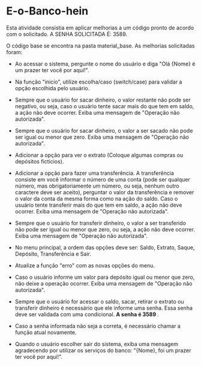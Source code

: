# E-o-Banco-hein
Esta atividade consistia em aplicar melhorias a um código pronto de acordo com o solicitado.
A SENHA SOLICITADA É: 3589.

 O código base se encontra na pasta material_base. As melhorias solicitadas foram:

- Ao acessar o sistema, pergunte o nome do usuário e diga "Olá {Nome} é um prazer ter você por aqui!".

- Na função "inicio", utilize escolha/caso (switch/case) para validar a opção escolhida pelo usuário.

- Sempre que o usuário for sacar dinheiro, o valor restante não pode ser negativo, ou seja, caso o usuário tente sacar mais do que tem em saldo, a ação não deve ocorrer. Exiba uma mensagem de "Operação não autorizada".

- Sempre que o usuário for sacar dinheiro, o valor a ser sacado não pode ser igual ou menor que zero. Exiba uma mensagem de "Operação não autorizada".

- Adicionar a opção para ver o extrato (Coloque algumas compras ou depósitos fictícios).

- Adicionar a opção para fazer uma transferência. A transferência consiste em você informar o número de uma conta (pode ser qualquer número, mas obrigatoriamente um número, ou seja, nenhum outro caractere deve ser aceito), perguntar o valor da transferência e remover o valor da conta da mesma forma como na ação do saldo. Caso o usuário tente transferir mais do que tem em saldo, a ação não deve ocorrer. Exiba uma mensagem de "Operação não autorizada".

- Sempre que o usuário for transferir dinheiro, o valor a ser transferido não pode ser igual ou menor que zero, ou seja, a ação não deve ocorrer. Exiba uma mensagem de "Operação não autorizada".

- No menu principal, a ordem das opções deve ser: Saldo, Extrato, Saque, Depósito, Transferência e Sair.

- Atualize a função "erro" com as novas opções do menu.

- Caso o usuário informe um valor para depósito igual ou menor que zero, não deixe a operação ocorrer. Exiba uma mensagem de "Operação não autorizada".

- Sempre que o usuário for acessar o saldo, sacar, retirar o extrato ou transferir dinheiro é necessário que ele informe uma senha. Essa senha deve ser validada com uma condicional. <strong> A senha é 3589 </strong>.

- Caso a senha informada não seja a correta, é necessário chamar a função atual novamente.

- Quando o usuário escolher sair do sistema, exiba uma mensagem agradecendo por utilizar os serviços do banco: "{Nome}, foi um prazer ter você por aqui!".
